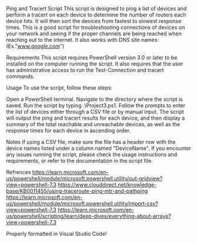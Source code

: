 Ping and Tracert Script
This script is designed to ping a list of devices and perform a tracert on each device to determine the number of routers each device hits. 
It will then sort the devices from fastest to slowest response times. This is a good script for troubleshooting connections of devices on your network
and seeing if the proper channels are being reached when reaching out to the internet. It also works with DNS site names (Ex."www.google.com") 

Requirements
This script requires PowerShell version 3.0 or later to be installed on the computer running the script. 
It also requires that the user has administrative access to run the Test-Connection and tracert commands.

Usage
To use the script, follow these steps:

Open a PowerShell terminal.
Navigate to the directory where the script is saved.
Run the script by typing .\Project3.ps1.
Follow the prompts to enter the list of devices either through a CSV file or by manual input.
The script will output the ping and tracert results for each device, and then display a summary of the total reachable and unreachable devices, 
as well as the response times for each device in ascending order.

Notes
If using a CSV file, make sure the file has a header row with the device names listed under a column named "DeviceName".
If you encounter any issues running the script, please check the usage instructions and requirements, or refer to the documentation in the script file.

Refrences
https://learn.microsoft.com/en-us/powershell/module/microsoft.powershell.utility/out-gridview?view=powershell-7.3
https://www.clouddirect.net/knowledge-base/KB0011455/using-traceroute-ping-mtr-and-pathping
https://learn.microsoft.com/en-us/powershell/module/microsoft.powershell.utility/import-csv?view=powershell-7.3
https://learn.microsoft.com/en-us/powershell/scripting/learn/deep-dives/everything-about-arrays?view=powershell-7.3

Properly formatted in Visual Studio Code!
